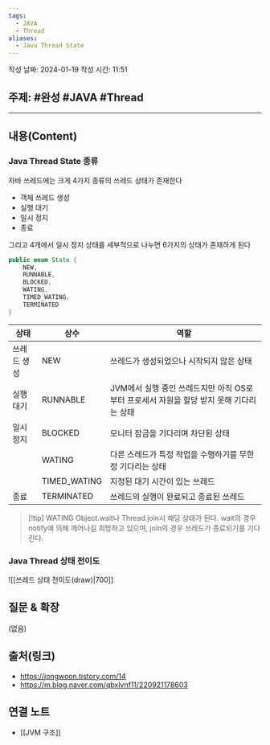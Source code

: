 ```yaml
---
tags:
  - JAVA
  - Thread
aliases:
  - Java Thread State
---
```

작성 날짜: 2024-01-19
작성 시간: 11:51

## 주제: #완성 #JAVA #Thread 

----
## 내용(Content)
### Java Thread State 종류
자바 쓰레드에는 크게 4가지 종류의 쓰레드 상태가 존재한다

- 객체 쓰레드 생성
- 실행 대기
- 일시 정지
- 종료

그리고 4개에서 일시 정지 상태를 세부적으로 나누면 6가지의 상태가 존재하게 된다

```java
public enum State {
	NEW,
	RUNNABLE,
	BLOCKED,
	WATING,
	TIMED_WATING,
	TERMINATED
}
```

| 상태        | 상수         | 역할                                                                                    |
| ----------- | ------------ | --------------------------------------------------------------------------------------- |
| 쓰레드 생성 | NEW          | 쓰레드가 생성되었으나 시작되지 않은 상태                                                |
| 실행 대기   | RUNNABLE     | JVM에서 실행 중인 쓰레드지만 아직 OS로부터 프로세서 자원을 할당 받지 못해 기다리는 상태 |
| 일시 정지   | BLOCKED      | 모니터 잠금을 기다리며 차단된 상태                                               |
|             | WATING       | 다른 스레드가 특정 작업을 수행하기를 무한정 기다리는 상태                                                                                        |
|             | TIMED_WATING | 지정된 대기 시간이 있는 쓰레드                                                                                        |
| 종료            | TERMINATED             | 쓰레드의 실행이 완료되고 종료된 쓰레드                                                                                        |

>[!tip] WATING
>Object.wait나 Thread.join시 해당 상태가 된다. wait의 경우 notify에 의해 깨어나길 희망하고 있으며, join의 경우 쓰레드가 종료되기를 기다린다.


### Java Thread 상태 전이도
![[쓰레드 상태 전이도(draw)|700]]


## 질문 & 확장

(없음)

## 출처(링크)
- https://jongwoon.tistory.com/14
- https://m.blog.naver.com/qbxlvnf11/220921178603

## 연결 노트
- [[JVM 구조]]








